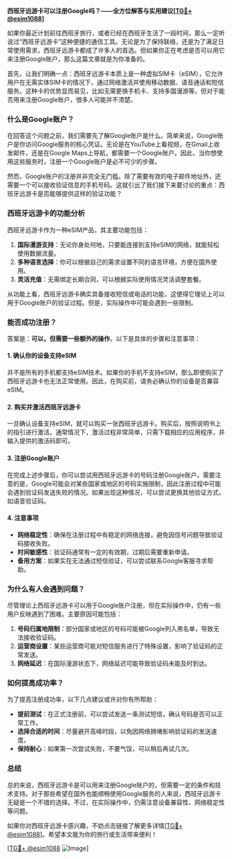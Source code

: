 **西班牙远游卡可以注册Google吗？——全方位解答与实用建议[[TG💪+ @esim1088](https://t.me/s/esim1088)]**

如果你最近计划前往西班牙旅行，或者已经在西班牙生活了一段时间，那么一定听说过“西班牙远游卡”这种便捷的通信工具。无论是为了保持联络，还是为了满足日常使用需求，西班牙远游卡都成了许多人的首选。但如果你正在考虑是否可以用它来注册Google账户，那么这篇文章就是为你准备的。

首先，让我们明确一点：西班牙远游卡本质上是一种虚拟SIM卡（eSIM），它允许用户在无需实体SIM卡的情况下，通过网络激活并使用移动数据、语音通话和短信服务。这种卡的优势显而易见，比如无需更换手机卡、支持多国漫游等。但对于能否用来注册Google账户，很多人可能并不清楚。

### **什么是Google账户？**
在回答这个问题之前，我们需要先了解Google账户是什么。简单来说，Google账户是你访问Google服务的核心凭证。无论是在YouTube上看视频，在Gmail上收发邮件，还是在Google Maps上导航，都需要一个Google账户。因此，当你想使用这些服务时，注册一个Google账户是必不可少的步骤。

然而，Google账户的注册并非完全无门槛。除了需要有效的电子邮件地址外，还需要一个可以接收验证信息的手机号码。这就引出了我们接下来要讨论的重点：西班牙远游卡是否能够提供这样的验证功能？

### **西班牙远游卡的功能分析**
西班牙远游卡作为一种eSIM产品，其主要功能包括：

1. **国际漫游支持**：无论你身处何地，只要能连接到支持eSIM的网络，就能轻松使用数据流量。
2. **多种语言选择**：你可以根据自己的需求设置不同的语言环境，方便在国外使用。
3. **灵活充值**：无需绑定长期合同，可以根据实际使用情况灵活调整套餐。

从功能上看，西班牙远游卡确实具备接收短信或电话的功能，这使得它理论上可以用于Google账户的验证过程。但是，实际操作中可能会遇到一些限制。

### **能否成功注册？**
答案是：**可以，但需要一些额外的操作**。以下是具体的步骤和注意事项：

#### **1. 确认你的设备支持eSIM**
并不是所有的手机都支持eSIM技术。如果你的手机不支持eSIM，那么即使购买了西班牙远游卡也无法正常使用。因此，在购买前，请务必确认你的设备是否兼容eSIM。

#### **2. 购买并激活西班牙远游卡**
一旦确认设备支持eSIM，就可以购买一张西班牙远游卡。购买后，按照说明书上的指引进行激活。通常情况下，激活过程非常简单，只需下载相应的应用程序，并输入提供的激活码即可。

#### **3. 注册Google账户**
在完成上述步骤后，你可以尝试用西班牙远游卡的号码注册Google账户。需要注意的是，Google可能会对某些国家或地区的号码实施限制，因此注册过程中可能会遇到验证码发送失败的情况。如果出现这种情况，可以尝试更换其他验证方式，如语音验证码。

#### **4. 注意事项**
- **网络稳定性**：确保在注册过程中有稳定的网络连接，避免因信号问题导致验证码接收失败。
- **时间敏感性**：验证码通常有一定的有效期，过期后需要重新申请。
- **备用方案**：如果实在无法通过短信验证，可以尝试联系Google客服寻求帮助。

### **为什么有人会遇到问题？**
尽管理论上西班牙远游卡可以用于Google账户注册，但在实际操作中，仍有一些用户反映遇到了困难。主要原因可能包括：

1. **号码归属地限制**：部分国家或地区的号码可能被Google列入黑名单，导致无法接收验证码。
2. **运营商设置**：某些运营商可能对短信服务进行了特殊设置，影响了验证码的正常发送。
3. **网络延迟**：在国际漫游状态下，网络延迟可能导致验证码未能及时到达。

### **如何提高成功率？**
为了提高注册成功率，以下几点建议或许对你有所帮助：

- **提前测试**：在正式注册前，可以尝试发送一条测试短信，确认号码是否可以正常工作。
- **选择合适的时间**：尽量避开高峰时段，以免因网络拥堵影响验证码的发送速度。
- **保持耐心**：如果第一次尝试失败，不要气馁，可以稍后再试几次。

### **总结**
总的来说，西班牙远游卡是可以用来注册Google账户的，但需要一定的条件和技术支持。对于那些希望在国外也能顺畅使用Google服务的人来说，西班牙远游卡无疑是一个不错的选择。不过，在实际操作中，仍需注意设备兼容性、网络稳定性等问题。

如果你对西班牙远游卡感兴趣，不妨点击链接了解更多详情[[TG💪+ @esim1088](https://t.me/s/esim1088)]。希望本文能为你的旅行或生活带来便利！

[[TG💪+ @esim1088](https://t.me/s/esim1088) ![Image](https://i.postimg.cc/4NQfJmqS/Snipaste-2025-05-13-00-14-12.png)]